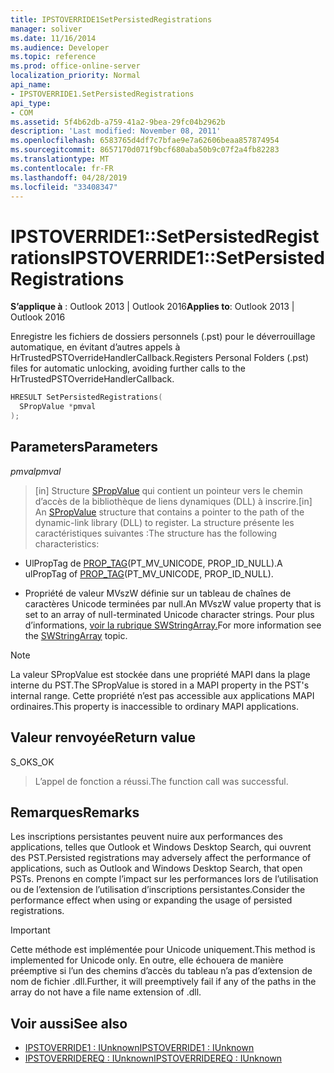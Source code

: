 ```yaml
---
title: IPSTOVERRIDE1SetPersistedRegistrations
manager: soliver
ms.date: 11/16/2014
ms.audience: Developer
ms.topic: reference
ms.prod: office-online-server
localization_priority: Normal
api_name:
- IPSTOVERRIDE1.SetPersistedRegistrations
api_type:
- COM
ms.assetid: 5f4b62db-a759-41a2-9bea-29fc04b2962b
description: 'Last modified: November 08, 2011'
ms.openlocfilehash: 6583765d4df7c7bfae9e7a62606beaa857874954
ms.sourcegitcommit: 8657170d071f9bcf680aba50b9c07f2a4fb82283
ms.translationtype: MT
ms.contentlocale: fr-FR
ms.lasthandoff: 04/28/2019
ms.locfileid: "33408347"
---
```

# <a name="ipstoverride1setpersistedregistrations"></a><span data-ttu-id="fa952-103">IPSTOVERRIDE1::SetPersistedRegistrations</span><span class="sxs-lookup"><span data-stu-id="fa952-103">IPSTOVERRIDE1::SetPersistedRegistrations</span></span>

<span data-ttu-id="fa952-104">**S’applique à** : Outlook 2013 | Outlook 2016</span><span class="sxs-lookup"><span data-stu-id="fa952-104">**Applies to**: Outlook 2013 | Outlook 2016</span></span> 
  
<span data-ttu-id="fa952-105">Enregistre les fichiers de dossiers personnels (.pst) pour le déverrouillage automatique, en évitant d’autres appels à HrTrustedPSTOverrideHandlerCallback.</span><span class="sxs-lookup"><span data-stu-id="fa952-105">Registers Personal Folders (.pst) files for automatic unlocking, avoiding further calls to the HrTrustedPSTOverrideHandlerCallback.</span></span>
  
```cpp
HRESULT SetPersistedRegistrations(
  SPropValue *pmval
);
```

## <a name="parameters"></a><span data-ttu-id="fa952-106">Parameters</span><span class="sxs-lookup"><span data-stu-id="fa952-106">Parameters</span></span>

<span data-ttu-id="fa952-107">_pmval_</span><span class="sxs-lookup"><span data-stu-id="fa952-107">_pmval_</span></span>
  
> <span data-ttu-id="fa952-108">[in] Structure [SPropValue](spropvalue.md) qui contient un pointeur vers le chemin d’accès de la bibliothèque de liens dynamiques (DLL) à inscrire.</span><span class="sxs-lookup"><span data-stu-id="fa952-108">[in] An [SPropValue](spropvalue.md) structure that contains a pointer to the path of the dynamic-link library (DLL) to register.</span></span> <span data-ttu-id="fa952-109">La structure présente les caractéristiques suivantes :</span><span class="sxs-lookup"><span data-stu-id="fa952-109">The structure has the following characteristics:</span></span> 
    
   - <span data-ttu-id="fa952-110">UlPropTag de [PROP_TAG](prop_tag.md)(PT_MV_UNICODE, PROP_ID_NULL).</span><span class="sxs-lookup"><span data-stu-id="fa952-110">A ulPropTag of [PROP_TAG](prop_tag.md)(PT_MV_UNICODE, PROP_ID_NULL).</span></span>
    
   - <span data-ttu-id="fa952-111">Propriété de valeur MVszW définie sur un tableau de chaînes de caractères Unicode terminées par null.</span><span class="sxs-lookup"><span data-stu-id="fa952-111">An MVszW value property that is set to an array of null-terminated Unicode character strings.</span></span> <span data-ttu-id="fa952-112">Pour plus d’informations, [voir la rubrique SWStringArray.](swstringarray.md)</span><span class="sxs-lookup"><span data-stu-id="fa952-112">For more information see the [SWStringArray](swstringarray.md) topic.</span></span> 
    
> [!NOTE]
> <span data-ttu-id="fa952-113">La valeur SPropValue est stockée dans une propriété MAPI dans la plage interne du PST.</span><span class="sxs-lookup"><span data-stu-id="fa952-113">The SPropValue is stored in a MAPI property in the PST's internal range.</span></span> <span data-ttu-id="fa952-114">Cette propriété n’est pas accessible aux applications MAPI ordinaires.</span><span class="sxs-lookup"><span data-stu-id="fa952-114">This property is inaccessible to ordinary MAPI applications.</span></span> 
  
## <a name="return-value"></a><span data-ttu-id="fa952-115">Valeur renvoyée</span><span class="sxs-lookup"><span data-stu-id="fa952-115">Return value</span></span>

<span data-ttu-id="fa952-116">S_OK</span><span class="sxs-lookup"><span data-stu-id="fa952-116">S_OK</span></span> 
  
> <span data-ttu-id="fa952-117">L’appel de fonction a réussi.</span><span class="sxs-lookup"><span data-stu-id="fa952-117">The function call was successful.</span></span>
    
## <a name="remarks"></a><span data-ttu-id="fa952-118">Remarques</span><span class="sxs-lookup"><span data-stu-id="fa952-118">Remarks</span></span>

<span data-ttu-id="fa952-119">Les inscriptions persistantes peuvent nuire aux performances des applications, telles que Outlook et Windows Desktop Search, qui ouvrent des PST.</span><span class="sxs-lookup"><span data-stu-id="fa952-119">Persisted registrations may adversely affect the performance of applications, such as Outlook and Windows Desktop Search, that open PSTs.</span></span> <span data-ttu-id="fa952-120">Prenons en compte l’impact sur les performances lors de l’utilisation ou de l’extension de l’utilisation d’inscriptions persistantes.</span><span class="sxs-lookup"><span data-stu-id="fa952-120">Consider the performance effect when using or expanding the usage of persisted registrations.</span></span>
  
> [!IMPORTANT]
> <span data-ttu-id="fa952-121">Cette méthode est implémentée pour Unicode uniquement.</span><span class="sxs-lookup"><span data-stu-id="fa952-121">This method is implemented for Unicode only.</span></span> <span data-ttu-id="fa952-122">En outre, elle échouera de manière préemptive si l’un des chemins d’accès du tableau n’a pas d’extension de nom de fichier .dll.</span><span class="sxs-lookup"><span data-stu-id="fa952-122">Further, it will preemptively fail if any of the paths in the array do not have a file name extension of .dll.</span></span> 
  
## <a name="see-also"></a><span data-ttu-id="fa952-123">Voir aussi</span><span class="sxs-lookup"><span data-stu-id="fa952-123">See also</span></span>

- [<span data-ttu-id="fa952-124">IPSTOVERRIDE1 : IUnknown</span><span class="sxs-lookup"><span data-stu-id="fa952-124">IPSTOVERRIDE1 : IUnknown</span></span>](ipstoverride1iunknown.md) 
- [<span data-ttu-id="fa952-125">IPSTOVERRIDEREQ : IUnknown</span><span class="sxs-lookup"><span data-stu-id="fa952-125">IPSTOVERRIDEREQ : IUnknown</span></span>](ipstoverridereqiunknown.md)

